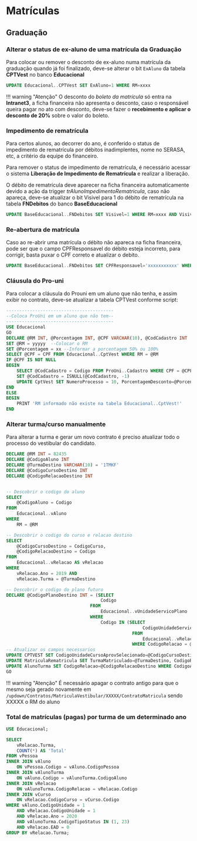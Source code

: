 # Matrículas

## Graduação

### Alterar o status de ex-aluno de uma matrícula da Graduação

Para colocar ou remover o desconto de ex-aluno numa matrícula da graduação quando já foi finalizado, deve-se alterar o bit `ExAluno` da tabela **CPTVest** no banco **Educacional**

```sql
UPDATE Educacional..CPTVest SET ExAluno=1 WHERE RM=xxxx
```

!!! warning "Atenção"
    O desconto do _boleto da matrícula_ só entra na **Intranet3**, a ficha financeira não apresenta o desconto, caso o responsável queira pagar no ato com desconto, deve-se fazer o **recebimento e aplicar o desconto de 20%** sobre o valor do boleto.

### Impedimento de rematrícula

Para certos alunos, ao decorrer do ano, é conferido o status de impedimento de rematrícula por débitos inadimplentes, nome no SERASA, etc, a critério da equipe do financeiro.

Para remover o status de impedimento de rematrícula, é necessário acessar o sistema **Liberação de Impedimento de Rematrícula** e realizar a liberação.

O débito de rematrícula deve aparecer na ficha financeira automaticamente devido a ação da trigger _trAlunoImpedimentoRematricula_, caso não apareça, deve-se atualizar o bit Visivel para 1 do débito de rematrícula na tabela **FNDebitos** do banco **BaseEducacional**

```sql
UPDATE BaseEducacional..FNDebitos SET Visivel=1 WHERE RM=xxxx AND Visivel = 0 AND Mes = 1 AND Tipo='Rematrícula'
```

### Re-abertura de matrícula

Caso ao re-abrir uma matrícula o débito não apareca na ficha financeira, pode ser que o campo CPFResponsavel do débito esteja incorreto, para corrigir, basta puxar o CPF correto e atualizar o debito.

```sql
UPDATE BaseEducacional..FNDebitos SET CPFResponsavel='xxxxxxxxxxx' WHERE RM=yyyyy AND Tipo='Rematrícula'
```

### Cláusula do Pro-uni

Para colocar a cláusula do Prouni em um aluno que não tenha, e assim exibir no contrato, deve-se atualizar a tabela CPTVest conforme script:

```sql
-----------------------------------------
--Coloca ProUni em um aluno que não tem--
-----------------------------------------
USE Educacional
GO
DECLARE @RM INT, @Porcentagem INT, @CPF VARCHAR(10), @CodCadastro INT
SET @RM = yyyyy  --Colocar o RM
SET @Porcentagem = xx --Informar a porcentagem 50% ou 100%
SELECT @CPF = CPF FROM Educacional..CptVest WHERE RM = @RM
IF @CPF IS NOT NULL
BEGIN
	SELECT @CodCadastro = Codigo FROM ProUni..Cadastro WHERE CPF = @CPF
	SET @CodCadastro = ISNULL(@CodCadastro, -1)
	UPDATE CptVest SET NumeroProcesso = 10, PorcentagemDesconto=@Porcentagem, promocao='ProUni', CodProUni = @CodCadastro WHERE RM = @RM
END
ELSE
BEGIN
	PRINT 'RM informado não existe na tabela Educacional..CptVest!'
END
```

### Alterar turma/curso manualmente

Para alterar a turma e gerar um novo contrato é preciso atualizar todo o processo do vestibular do candidato.

```sql hl_lines="1 3 23 36"
DECLARE @RM INT = 82435
DECLARE @CodigoAluno INT
DECLARE @TurmaDestino VARCHAR(10) = '1TMKF'
DECLARE @CodigoCursoDestino INT
DECLARE @CodigoRelacaoDestino INT


-- Descobrir o codigo do aluno
SELECT
	@CodigoAluno = Codigo
FROM
	Educacional..vAluno
WHERE
	RM = @RM

-- Descobrir o codigo do curso e relacao destino
SELECT
	@CodigoCursoDestino = CodigoCurso,
	@CodigoRelacaoDestino = Codigo
FROM
	Educacional..vRelacao AS vRelacao
WHERE
	vRelacao.Ano = 2019 AND
	vRelacao.Turma = @TurmaDestino

-- Descobrir o codigo do plano futuro
DECLARE @CodigoPlanoDestino INT = (SELECT
									Codigo
								FROM
									Educacional..vUnidadeServicoPlano
								WHERE
									Codigo IN (SELECT
													CodigoUnidadeServicoPlano
												FROM
													Educacional..vRelacaoUnidadeServicoPlano
												WHERE CodigoRelacao = @CodigoRelacaoDestino) AND NumeroParcelas = 13) -- Setar o plano desejado
-- Atualizar os campos necessarios
UPDATE CPTVEST SET CodigoUnidadeCursoAprovSelecionado=@CodigoCursoDestino, CodigoPlano=@CodigoPlanoDestino WHERE RM = @RM
UPDATE MatriculaRematricula SET TurmaMatriculado=@TurmaDestino, CodigoRelacaoMatriculado=@CodigoRelacaoDestino, CodigoPlano=@CodigoPlanoDestino, CodigoCursoMatricula=@CodigoCursoDestino WHERE CodigoAluno = @CodigoAluno
UPDATE AlunoTurma SET CodigoRelacao=@CodigoRelacaoDestino WHERE CodigoAluno = @CodigoAluno
GO
```

!!! warning "Atenção"
	É necessário apagar o contrato antigo para que o mesmo seja gerado novamente em ```/updown/Contratos/MatriculaVestibular/XXXXX/ContratoMatricula``` sendo XXXXX o RM do aluno
	
	
### Total de matrículas (pagas) por turma de um determinado ano


```sql
USE Educacional;

SELECT 
    vRelacao.Turma,
    COUNT(*) AS 'Total'
FROM vPessoa
INNER JOIN vAluno
    ON vPessoa.Codigo = vAluno.CodigoPessoa
INNER JOIN vAlunoTurma
    ON vAluno.Codigo = vAlunoTurma.CodigoAluno
INNER JOIN vRelacao
    ON vAlunoTurma.CodigoRelacao = vRelacao.Codigo
INNER JOIN vCurso
    ON vRelacao.CodigoCurso = vCurso.Codigo
WHERE vAluno.CodigoUnidade = 1
    AND vRelacao.CodigoUnidade = 1
    AND vRelacao.Ano = 2020
    AND vAlunoTurma.CodigoTipoStatus IN (1, 23)
    AND vRelacao.EAD = 0    
GROUP BY vRelacao.Turma;
```

